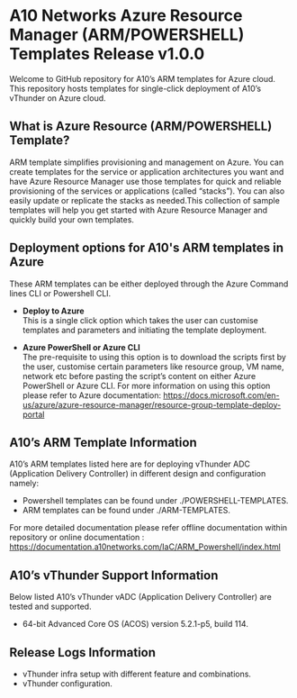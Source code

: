 # A10 Networks Azure Resource Manager (ARM/POWERSHELL) Templates Release v1.0.0
Welcome to GitHub repository for A10’s ARM templates for Azure cloud. This repository hosts templates for single-click 
deployment of A10’s vThunder on Azure cloud. 

## What is Azure Resource (ARM/POWERSHELL) Template?
ARM template simplifies provisioning and management on Azure. You can create templates for the service or application 
architectures you want and have Azure Resource Manager use those templates for quick and reliable provisioning of the 
services or applications (called “stacks”). You can also easily update or replicate the stacks as needed.This collection 
of sample templates will help you get started with Azure Resource Manager and quickly build your own templates.

## Deployment options for A10's ARM templates in Azure
These ARM templates can be either deployed through the Azure Command lines CLI or Powershell CLI. 

- **Deploy to Azure**<br>
This is a single click option which takes the user can customise templates and parameters
and initiating the template deployment. 

- **Azure PowerShell or Azure CLI**<br>
The pre-requisite to using this option is to download the scripts first by the user, customise certain parameters
like resource group, VM name, network etc before pasting the script’s content on either Azure PowerShell or Azure CLI. 
For more information on using this option please refer to Azure documentation: https://docs.microsoft.com/en-us/azure/azure-resource-manager/resource-group-template-deploy-portal

## A10’s ARM Template Information
A10’s ARM templates listed here are for deploying vThunder ADC (Application Delivery Controller) in different design and configuration namely:

- Powershell templates can be found under ./POWERSHELL-TEMPLATES.
- ARM templates can be found under ./ARM-TEMPLATES.

For more detailed documentation please refer offline documentation within repository or online documentation :
https://documentation.a10networks.com/IaC/ARM_Powershell/index.html

## A10’s vThunder Support Information
Below listed A10’s vThunder vADC (Application Delivery Controller) are tested and supported.
- 64-bit Advanced Core OS (ACOS) version 5.2.1-p5, build 114.


## Release Logs Information
- vThunder infra setup with different feature and combinations.
- vThunder configuration.
